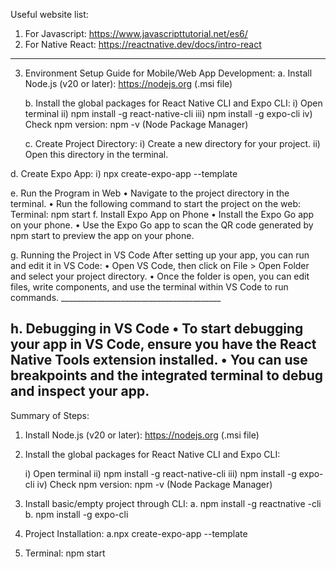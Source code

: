 Useful website list:
1. For Javascript:  https://www.javascripttutorial.net/es6/
2. For Native React: https://reactnative.dev/docs/intro-react
------------------------------------------------------------------------------------------------------------

3. Environment Setup Guide for Mobile/Web App Development:
   a. Install Node.js (v20 or later): https://nodejs.org (.msi file)
   
   b. Install the global packages for React Native CLI and Expo CLI:
      i) Open terminal
      ii) npm install -g react-native-cli
      iii) npm install -g expo-cli
      iv) Check npm version: npm -v (Node Package Manager)

   c. Create Project Directory:
       i) Create a new directory for your project.
       ii) Open this directory in the terminal.
   
  d. Create Expo App:
     i)  npx create-expo-app --template

  e. Run the Program in Web
    •	Navigate to the project directory in the terminal.
    •	Run the following command to start the project on the web: 
      Terminal: npm start
  f.  Install Expo App on Phone
      •	Install the Expo Go app on your phone.
      •	Use the Expo Go app to scan the QR code generated by npm start to preview the app on your phone.

  g. Running the Project in VS Code
      After setting up your app, you can run and edit it in VS Code:
      •	Open VS Code, then click on File > Open Folder and select your project directory.
      •	Once the folder is open, you can edit files, write components, and use the terminal within VS Code to run commands.
      ________________________________________
  
  h. Debugging in VS Code
    •	To start debugging your app in VS Code, ensure you have the React Native Tools extension installed.
    •	You can use breakpoints and the integrated terminal to debug and inspect your app.
------------------------------------------------------------------------------------------------------------------------------




Summary of Steps: 
1. Install Node.js (v20 or later): https://nodejs.org (.msi file)
   
2. Install the global packages for React Native CLI and Expo CLI:
   
      i) Open terminal
      ii) npm install -g react-native-cli
      iii) npm install -g expo-cli
      iv) Check npm version: npm -v (Node Package Manager)

4. Install basic/empty project through CLI:
   a. npm install -g reactnative -cli
   b. npm install -g expo-cli
   
5. Project Installation:
   a.npx create-expo-app --template
   
7. Terminal: npm start
